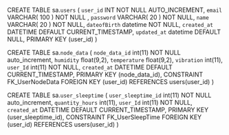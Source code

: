 CREATE TABLE  sa.`users` (     `user_id` INT NOT NULL AUTO_INCREMENT,     `email` VARCHAR( 100 ) NOT NULL ,     `password` VARCHAR( 20 ) NOT NULL,     `name` VARCHAR( 20 ) NOT NULL,      `dateofBirth` datetime NOT NULL,     `created_at` DATETIME DEFAULT CURRENT_TIMESTAMP,     `updated_at` datetime DEFAULT NULL,  PRIMARY KEY (user_id) )


CREATE TABLE sa.`node_data` (   `node_data_id` int(11) NOT NULL auto_increment,   `humidity` float(9,2),   `temperature` float(9,2),   `vibration` int(11),   `user_Id` int(11) NOT NULL,   `created_at` DATETIME DEFAULT CURRENT_TIMESTAMP,   PRIMARY KEY  (node_data_id),   CONSTRAINT FK_UserNodeData FOREIGN KEY (user_id)   REFERENCES users(user_id) )

CREATE TABLE sa.`user_sleeptime` (   `user_sleeptime_id` int(11) NOT NULL auto_increment,   `quantity_hours` int(11),  `user_Id` int(11) NOT NULL,   `created_at` DATETIME DEFAULT CURRENT_TIMESTAMP,   PRIMARY KEY  (user_sleeptime_id),   CONSTRAINT FK_UserSleepTime FOREIGN KEY (user_id)   REFERENCES users(user_id) )